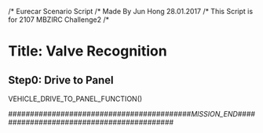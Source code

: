 /* Eurecar Scenario Script 
/* Made By Jun Hong 28.01.2017
/* This Script is for 2107 MBZIRC Challenge2
/*

# Title: Valve Recognition

## Step0: Drive to Panel

VEHICLE_DRIVE_TO_PANEL_FUNCTION()

##########################################_MISSION_END_##########################################
